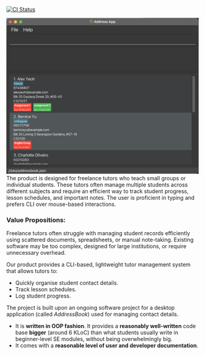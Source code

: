[![CI Status](https://github.com/se-edu/addressbook-level3/workflows/Java%20CI/badge.svg)](https://github.com/AY2425S2-CS2103T-T13-4/tp/actions)

![Ui](docs/images/Ui.png)
The product is designed for freelance tutors who teach small groups or individual students. These tutors often manage multiple students across different subjects and require an efficient way to track student progress, lesson schedules, and important notes. The user is proficient in typing and prefers CLI over mouse-based interactions.

### Value Propositions:

Freelance tutors often struggle with managing student records efficiently using scattered documents, spreadsheets, or manual note-taking. Existing software may be too complex, designed for large institutions, or require unnecessary overhead.

Our product provides a CLI-based, lightweight tutor management system that allows tutors to:
* Quickly organise student contact details.
* Track lesson schedules.
* Log student progress.

The project is built upon an ongoing software project for a desktop application (called _AddressBook_) used for managing contact details.
  * It is **written in OOP fashion**. It provides a **reasonably well-written** code base **bigger** (around 6 KLoC) than what students usually write in beginner-level SE modules, without being overwhelmingly big.
  * It comes with a **reasonable level of user and developer documentation**.
